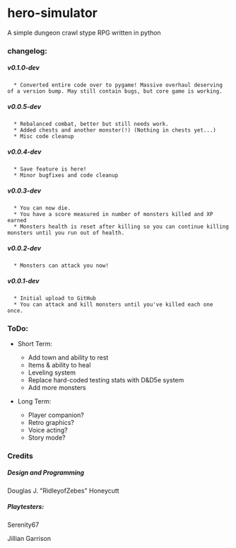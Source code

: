 # hero-simulator
A simple dungeon crawl stype RPG written in python


### changelog:
##### v0.1.0-dev
	  * Converted entire code over to pygame! Massive overhaul deserving of a version bump. May still contain bugs, but core game is working.
	  
##### v0.0.5-dev
	  * Rebalanced combat, better but still needs work.
	  * Added chests and another monster(!) (Nothing in chests yet...)
	  * Misc code cleanup

##### v0.0.4-dev
	  * Save feature is here!
	  * Minor bugfixes and code cleanup
	  
##### v0.0.3-dev
	  * You can now die.
	  * You have a score measured in number of monsters killed and XP earned
	  * Monsters health is reset after killing so you can continue killing monsters until you run out of health.
	  
##### v0.0.2-dev
	  * Monsters can attack you now!
	  
##### v0.0.1-dev
      * Initial upload to GitHub
	  * You can attack and kill monsters until you've killed each one once.
	 
### ToDo:
- Short Term:
  * Add town and ability to rest
  * Items & ability to heal
  * Leveling system
  * Replace hard-coded testing stats with D&D5e system
  * Add more monsters
		
- Long Term:
  * Player companion?
  * Retro graphics?
  * Voice acting?
  * Story mode?
  
### Credits

##### Design and Programming

Douglas J. "RidleyofZebes" Honeycutt

##### Playtesters:

Serenity67

Jillian Garrison
